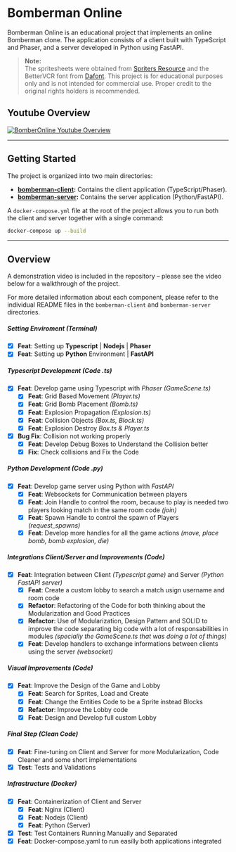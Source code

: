 # Bomberman Online

Bomberman Online is an educational project that implements an online Bomberman clone. The application consists of a client built with TypeScript and Phaser, and a server developed in Python using FastAPI.

> **Note:**  
> The spritesheets were obtained from [Spriters Resource](https://www.spriters-resource.com/nes/bomberman/) and the BetterVCR font from [Dafont](https://www.dafont.com/better-vcr.font). This project is for educational purposes only and is not intended for commercial use. Proper credit to the original rights holders is recommended.


## Youtube Overview

[![BomberOnline Youtube Overview](https://img.youtube.com/vi/oLfkm_ia6xI/0.jpg)](https://www.youtube.com/watch?v=oLfkm_ia6xI)

---

## Getting Started

The project is organized into two main directories:

- **[bomberman-client](./bomberman-client/):** Contains the client application (TypeScript/Phaser).
- **[bomberman-server](./bomberman-server/):** Contains the server application (Python/FastAPI).

A `docker-compose.yml` file at the root of the project allows you to run both the client and server together with a single command:

```bash
docker-compose up --build
```

---

## Overview

A demonstration video is included in the repository – please see the video below for a walkthrough of the project.

For more detailed information about each component, please refer to the individual README files in the `bomberman-client` and `bomberman-server` directories.

##### Setting Enviroment _(Terminal)_
- [x] __Feat__: Setting up __Typescript__ | __Nodejs__ | __Phaser__
- [x] __Feat__: Setting up __Python__ Environment | __FastAPI__

##### Typescript Development _(Code .ts)_
- [x] __Feat__: Develop game using Typescript with _Phaser_ _(GameScene.ts)_
    - [x] __Feat__: Grid Based Movement _(Player.ts)_
    - [x] __Feat__: Grid Bomb Placement _(Bomb.ts)_
    - [x] __Feat__: Explosion Propagation _(Explosion.ts)_
    - [x] __Feat__: Collision Objects _(Box.ts, Block.ts)_
    - [x] __Feat__: Explosion Destroy _Box.ts & Player.ts_
- [x] __Bug Fix__: Collision not working properly
    - [x] __Feat__: Develop Debug Boxes to Understand the Collision better
    - [x] __Fix__: Check collisions and Fix the Code

##### Python Development  _(Code .py)_
- [x] __Feat__: Develop game server using Python with _FastAPI_
    - [x] __Feat__: Websockets for Communication between players 
    - [x] __Feat__: Join Handle to control the room, because to play is needed two players looking match in the same room code _(join)_
    - [x] __Feat__: Spawn Handle to control the spawn of Players _(request_spawns)_
    - [x] __Feat__: Develop more handles for all the game actions _(move, place bomb, bomb explosion, die)_

##### Integrations Client/Server and Improvements _(Code)_
- [x] __Feat__: Integration between Client _(Typescript game)_ and Server _(Python FastAPI server)_
    - [x] __Feat__: Create a custom lobby to search a match usign username and room code
    - [x] __Refactor__: Refactoring of the Code for both thinking about the Modularization and Good Practices
    - [x] __Refactor__: Use of Modularization, Design Pattern and SOLID to improve the code separating big code with a lot of responsabilities in modules _(specially the GameScene.ts that was doing a lot of things)_
    - [x] __Feat__: Develop handlers to exchange informations between clients using the server _(websocket)_

##### Visual Improvements  _(Code)_
- [x] __Feat__: Improve the Design of the Game and Lobby
    - [x] __Feat__: Search for Sprites, Load and Create
    - [x] __Feat__: Change the Entities Code to be a Sprite instead Blocks
    - [x] __Refactor__: Improve the Lobby code
    - [x] __Feat__: Design and Develop full custom Lobby

##### Final Step _(Clean Code)_
- [x] __Feat__: Fine-tuning on Client and Server for more Modularization, Code Cleaner and some short implementations
- [x] __Test__: Tests and Validations

##### Infrastructure _(Docker)_
- [x] __Feat__: Containerization of Client and Server
    - [x] __Feat__: Nginx (Client)
    - [x] __Feat__: Nodejs (Client)
    - [x] __Feat__: Python (Server)
- [x] __Test__: Test Containers Running Manually and Separated
- [x] __Feat__: Docker-compose.yaml to run easilly both applications integrated
